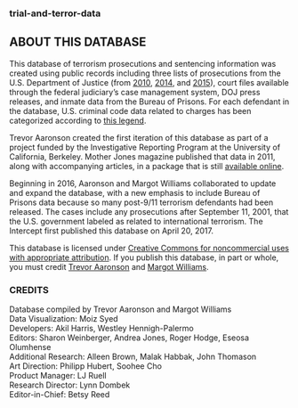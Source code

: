 ### trial-and-terror-data

## ABOUT THIS DATABASE
This database of terrorism prosecutions and sentencing information was created using public records including three lists of prosecutions from the U.S. Department of Justice (from [2010](https://theintercept.com/document/2017/04/20/nsd-statistics-on-terrorism-convictions-march-2010/), [2014](https://theintercept.com/document/2017/04/20/doj-unsealed-terrorism-convictions-dec-2014/), and [2015](https://theintercept.com/document/2017/04/20/nsd-chart-of-public-terrorism-convictions-dec-2015/)), court files available through the federal judiciary’s case management system, DOJ press releases, and inmate data from the Bureau of Prisons. For each defendant in the database, U.S. criminal code data related to charges has been categorized according to [this legend](https://theintercept.com/document/2017/04/20/criminal-charge-code-legend/).  

Trevor Aaronson created the first iteration of this database as part of a project funded by the Investigative Reporting Program at the University of California, Berkeley. Mother Jones magazine published that data in 2011, along with accompanying articles, in a package that is still [available online](http://www.motherjones.com/special-reports/2011/08/fbi-terrorist-informants).  

Beginning in 2016, Aaronson and Margot Williams collaborated to update and expand the database, with a new emphasis to include Bureau of Prisons data because so many post-9/11 terrorism defendants had been released. The cases include any prosecutions after September 11, 2001, that the U.S. government labeled as related to international terrorism. The Intercept first published this database on April 20, 2017.  

This database is licensed under [Creative Commons for noncommercial uses with appropriate attribution](https://creativecommons.org/licenses/by-nc-sa/4.0/). If you publish this database, in part or whole, you must credit [Trevor Aaronson](https://theintercept.com/staff/trevor-aaronson/) and [Margot Williams](https://theintercept.com/staff/margotwilliams/).  

### CREDITS
Database compiled by Trevor Aaronson and Margot Williams  
Data Visualization: Moiz Syed  
Developers: Akil Harris, Westley Hennigh-Palermo  
Editors: Sharon Weinberger, Andrea Jones, Roger Hodge, Eseosa Olumhense  
Additional Research: Alleen Brown, Malak Habbak, John Thomason  
Art Direction: Philipp Hubert, Soohee Cho  
Product Manager: LJ Ruell  
Research Director: Lynn Dombek  
Editor-in-Chief: Betsy Reed  
